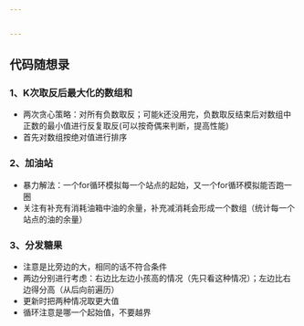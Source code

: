 ```yaml
---


---
```


<h2 id="代码随想录">代码随想录</h2>
<h3 id="、k次取反后最大化的数组和">1、K次取反后最大化的数组和</h3>
<ul>
<li>两次贪心策略：对所有负数取反；可能k还没用完，负数取反结束后对数组中正数的最小值进行反复取反(可以按奇偶来判断，提高性能)</li>
<li>首先对数组按绝对值进行排序</li>
</ul>
<h3 id="、加油站">2、加油站</h3>
<ul>
<li>暴力解法：一个for循环模拟每一个站点的起始，又一个for循环模拟能否跑一圈</li>
<li>关注有补充有消耗油箱中油的余量，补充减消耗会形成一个数组（统计每一个站点的油的余量）</li>
</ul>
<h3 id="、分发糖果">3、分发糖果</h3>
<ul>
<li>注意是比旁边的大，相同的话不符合条件</li>
<li>两边分别进行考虑：右边比左边小孩高的情况（先只看这种情况）；左边比右边得分高（从后向前遍历）</li>
<li>更新时把两种情况取更大值</li>
<li>循环注意是哪一个起始值，不要越界</li>
</ul>

